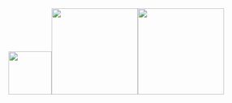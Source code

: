<div align="center"><img height=85px src="https://readme-typing-svg.herokuapp.com?center=true&vCenter=true&lines=HEY+WILL+ALWAYS+BE+WITH+U!"><img height=170px src="https://github-readme-stats.vercel.app/api?username=HEY&theme=buefy&locale=en"><img height=170px src="https://github-readme-stats.vercel.app/api/top-langs/?username=HEY&theme=buefy&locale=en"></div>
<!--
**HEY/HEY** is a ✨ _special_ ✨ repository because its `README.md` (this file) appears on your GitHub profile.

Here are some ideas to get you started:

- 🔭 I’m currently working on ...
- 🌱 I’m currently learning ...
- 👯 I’m looking to collaborate on ...
- 🤔 I’m looking for help with ...
- 💬 Ask me about ...
- 📫 How to reach me: ...
- 😄 Pronouns: ...
- ⚡ Fun fact: ...
-->
